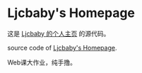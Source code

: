 # Ljcbaby's Homepage

这是 [Ljcbaby 的个人主页](https://ljcbaby.top/) 的源代码。

source code of [Ljcbaby's Homepage](https://ljcbaby.top/).

Web课大作业，纯手撸。
